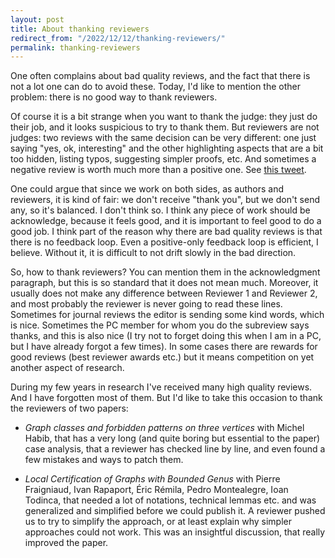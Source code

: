 ```yaml
---
layout: post
title: About thanking reviewers
redirect_from: "/2022/12/12/thanking-reviewers/"
permalink: thanking-reviewers
---
```


One often complains about bad quality reviews, and the fact that there is 
not a lot one can do to avoid these. Today, I'd like to mention the other 
problem: there is no good way to thank reviewers.
 
Of course it is a bit strange when you want to thank the judge: they just 
do their job, and it looks suspicious to try to thank them.
But reviewers are not judges:
two reviews with the same decision can be very different: one just saying 
"yes, ok, interesting" and the other highlighting aspects that are a bit 
too hidden, listing typos, suggesting simpler proofs, etc. And sometimes a
negative review is worth much more than a positive one. 
See [this tweet](https://twitter.com/JukkaSuomela/status/1095251485737345024). 

One could argue that since we work on both sides, as authors and reviewers, 
it is kind of fair: we don't receive "thank you", but we don't send any, 
so it's balanced. I don't think so. I think any piece of work should be 
acknowledge, because it feels good, and it is important to feel good to do 
a good job. I think part of the reason why there are bad quality reviews 
is that there is no feedback loop. Even a positive-only feedback loop is 
efficient, I believe. Without it, it is difficult to not drift slowly in 
the bad direction.

So, how to thank reviewers? You can mention them in the acknowledgment
paragraph, but this is so standard that it does not mean much. Moreover, 
it usually does not make any difference between Reviewer 1 and Reviewer 2, 
and most probably the reviewer is never going to read these lines. 
Sometimes for journal reviews the editor is sending some kind words, which 
is nice. Sometimes the PC member for whom you do the subreview says thanks, 
and this is also nice (I try not to forget doing this when I am in a PC, but
I have already forgot a few times).
In some cases there are rewards for good reviews (best reviewer 
awards etc.) but it means competition on yet another aspect of research.

During my few years in research I've received many high quality reviews. 
And I have forgotten most of them. But I'd like to take this occasion to 
thank the reviewers of two papers:

* *Graph classes and forbidden patterns on three vertices* with Michel Habib, 
that has a very long (and quite boring but essential to the paper) case 
analysis, that a reviewer has checked line by line, and even found a few 
mistakes and ways to patch them. 

* *Local Certification of Graphs with Bounded Genus* with Pierre Fraigniaud, 
Ivan Rapaport, Éric Rémila, Pedro Montealegre, Ioan Todinca, that needed a 
lot of notations, technical lemmas etc. and was generalized and simplified
before we could publish it. A reviewer pushed us to try to simplify the 
approach, or at least explain why simpler approaches could not work. 
This was an insightful discussion, that really improved the paper. 
 

